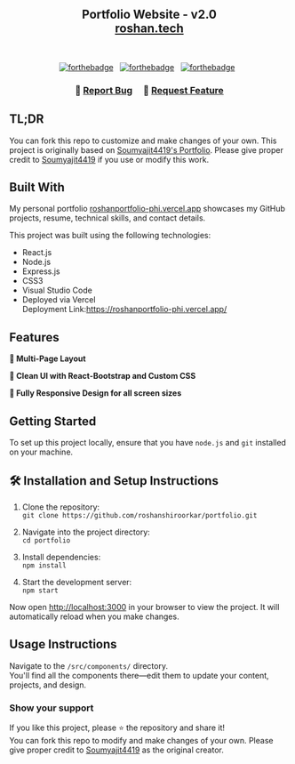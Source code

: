 <h2 align="center">
  Portfolio Website - v2.0<br/>
  <a href="roshanportfolio-phi.vercel.app" target="_blank">roshan.tech</a>
</h2>

<br/>

<center>

[![forthebadge](https://forthebadge.com/images/badges/built-with-love.svg)](https://forthebadge.com) &nbsp;
[![forthebadge](https://forthebadge.com/images/badges/made-with-javascript.svg)](https://forthebadge.com) &nbsp;
[![forthebadge](https://forthebadge.com/images/badges/open-source.svg)](https://forthebadge.com) &nbsp;

</center>

<h3 align="center">
    🔹
    <a href="https://github.com/roshanshiroorkar/portfolio/issues">Report Bug</a> &nbsp; &nbsp;
    🔹
    <a href="https://github.com/roshanshiroorkar/portfolio/issues">Request Feature</a>
</h3>

## TL;DR

You can fork this repo to customize and make changes of your own. This project is originally based on [Soumyajit4419's Portfolio](https://github.com/soumyajit4419/Portfolio). Please give proper credit to [Soumyajit4419](https://github.com/soumyajit4419) if you use or modify this work.

## Built With

My personal portfolio [roshanportfolio-phi.vercel.app](roshanportfolio-phi.vercel.app) showcases my GitHub projects, resume, technical skills, and contact details.

This project was built using the following technologies:

- React.js  
- Node.js  
- Express.js  
- CSS3  
- Visual Studio Code  
- Deployed via Vercel  
Deployment Link:https://roshanportfolio-phi.vercel.app/
## Features

**📖 Multi-Page Layout**

**🎨 Clean UI with React-Bootstrap and Custom CSS**

**📱 Fully Responsive Design for all screen sizes**

## Getting Started

To set up this project locally, ensure that you have `node.js` and `git` installed on your machine.

## 🛠 Installation and Setup Instructions

1. Clone the repository:  
   `git clone https://github.com/roshanshiroorkar/portfolio.git`

2. Navigate into the project directory:  
   `cd portfolio`

3. Install dependencies:  
   `npm install`

4. Start the development server:  
   `npm start`

Now open [http://localhost:3000](http://localhost:3000) in your browser to view the project. It will automatically reload when you make changes.

## Usage Instructions

Navigate to the `/src/components/` directory.  
You'll find all the components there—edit them to update your content, projects, and design.

### Show your support

If you like this project, please ⭐ the repository and share it!  
You can fork this repo to modify and make changes of your own. Please give proper credit to [Soumyajit4419](https://github.com/soumyajit4419) as the original creator.
